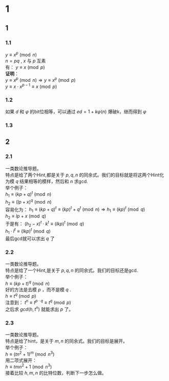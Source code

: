 # 1   
## 1   
### 1.1   
$y\equiv x^p\pmod{n}$   
$n=pq$ , $x$ 与 $p$ 互素   
有： $y\equiv x\pmod{p}$    
**证明**：   
$y\equiv x^p\pmod{n} \Rightarrow y\equiv x^p\pmod{p}$     
$y\equiv x\cdot {x}^{p-1}\equiv x\pmod{p}$   

### 1.2   
如果 $d$ 和 $\varphi$ 的bit位相等，可以通过 $ed=1+k\varphi(n)$ 爆破k，继而得到 $\varphi$   

### 1.3   

## 2    
### 2.1    
一类数论推导题。    
特点是给了两个Hint,都是关于 $p,q,n$ 的同余式。我们的目标就是将这两个Hint化为模 $q$ 结果相等的模样，然后和 $n$ 求gcd.     
举个例子：    
$h_1\equiv (kp+q)^t\pmod{n}$    
$h_2\equiv (lp+x)^q\pmod{n}$    
容易化为： $h_1\equiv (kp+q)^t\equiv (kp)^t+q^t\pmod{n} \Rightarrow h_1\equiv (kp)^t\pmod{q}$   
$h_2\equiv lp+x\pmod{q}$    
于是有： $(h_2-x)^t\cdot k^t\equiv (lkp)^t\pmod{q}$     
$h_1\cdot l^t\equiv (lkp)^t\pmod{q}$   
最后gcd就可以求出 $q$ 了    

### 2.2    
一类数论推导题。   
特点是给了一个Hint,是关于 $p,q,n$ 的同余式。我们的目标还是gcd.   
举个例子：   
$h\equiv (kp+t)^q\pmod{n}$   
好的方法是去模 $p$ ，而不是模 $q$ .    
$h\equiv t^q\pmod{p}$   
注意到：  $t^n\equiv t^{p\cdot q}\equiv t^q\pmod{p}$   
之后求 $gcd(h,t^n)$ 就能求出 $p$ 了。      

### 2.3    
一类数论推导题。     
特点是给了hint，是关于 $m,n$ 的同余式。我们的目标是展开。    
举个例子：   
$h\equiv (tn^2+1)^m\pmod{n^3}$   
用二项式展开：   
$h\equiv tmn^2+1\pmod{n^3}$   
接着比较 $h,m,n$ 的比特位数，判断下一步怎么做。   













